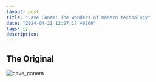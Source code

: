 ```yaml
---
layout: post
title: "Cave Canem: The wonders of modern technology"
date: "2024-04-21 12:27:17 +0200"
tags: []
description: 
---
```


## The Original
![cave_canem](https://upload.wikimedia.org/wikipedia/commons/thumb/1/10/Cave_Canem_Poeta_Tr%C3%A1gico_01.jpg/1920px-Cave_Canem_Poeta_Tr%C3%A1gico_01.jpg)

## 

